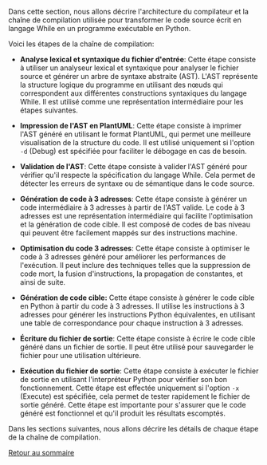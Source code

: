 Dans cette section, nous allons décrire l'architecture du compilateur et la chaîne de compilation utilisée pour transformer le code source écrit en langage While en un programme exécutable en Python. 

Voici les étapes de la chaîne de compilation:

- **Analyse lexical et syntaxique du fichier d'entrée**: Cette étape consiste à utiliser un analyseur lexical et syntaxique pour analyser le fichier source et générer un arbre de syntaxe abstraite (AST). L'AST représente la structure logique du programme en utilisant des nœuds qui correspondent aux différentes constructions syntaxiques du langage While. Il est utilisé comme une représentation intermédiaire pour les étapes suivantes.

- **Impression de l'AST en PlantUML**: Cette étape consiste à imprimer l'AST généré en utilisant le format PlantUML, qui permet une meilleure visualisation de la structure du code. Il est utilisé uniquement si l'option `-d` (Debug) est spécifiée pour faciliter le débogage en cas de besoin.
  
- **Validation de l'AST**: Cette étape consiste à valider l'AST généré pour vérifier qu'il respecte la spécification du langage While. Cela permet de détecter les erreurs de syntaxe ou de sémantique dans le code source.
  

- **Génération de code à 3 adresses**: Cette étape consiste à générer un code intermédiaire à 3 adresses à partir de l'AST valide. Le code à 3 adresses est une représentation intermédiaire qui facilite l'optimisation et la génération de code cible. Il est composé de codes de bas niveau qui peuvent être facilement mappés sur des instructions machine.

- **Optimisation du code 3 adresses**: Cette étape consiste à optimiser le code à 3 adresses généré pour améliorer les performances de l'exécution. Il peut inclure des techniques telles que la suppression de code mort, la fusion d'instructions, la propagation de constantes, et ainsi de suite.

- **Génération de code cible:** Cette étape consiste à générer le code cible en Python à partir du code à 3 adresses. Il utilise les instructions à 3 adresses pour générer les instructions Python équivalentes, en utilisant une table de correspondance pour chaque instruction à 3 adresses.

- **Écriture du fichier de sortie**: Cette étape consiste à écrire le code cible généré dans un fichier de sortie. Il peut être utilisé pour sauvegarder le fichier pour une utilisation ultérieure.

- **Exécution du fichier de sortie**: Cette étape consiste à exécuter le fichier de sortie en utilisant l'interpréteur Python pour vérifier son bon fonctionnement. Cette étape est effectée uniquement si l'option `-x` (Execute) est spécifiée, cela permet de tester rapidement le fichier de sortie généré. Cette étape est importante pour s'assurer que le code généré est fonctionnel et qu'il produit les résultats escomptés.


Dans les sections suivantes, nous allons décrire les détails de chaque étape de la chaîne de compilation.

[Retour au sommaire](./readme.md)